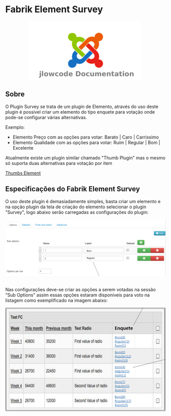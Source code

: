 # Fabrik Element Survey

<div align="center">
  <img src="./.github/jlowcodelogo.png" width="350" />
</div>

## Sobre

<p>O Plugin Survey se trata de um plugin de Elemento, através do uso deste plugin é possível criar um elemento do tipo enquete para votação onde pode-se configurar várias alternativas.</p>

<p>Exemplo: </p>
<ul>
    <li> 
        Elemento Preço com as opções para votar: Barato | Caro | Carrissimo
    </li>
    <li>
        Elemento Qualidade com as opções para votar: Ruim | Regular | Bom | Excelente
    </li>
</ul>

<p>Atualmente existe um plugin similar chamado "Thumb Plugin" mas o mesmo só suporta duas alternativas para votação por item</p>

[Thumbs Element](http://fabrikar.com/forums/index.php?wiki/thumbs-element/)

## Especificações do Fabrik Element Survey

<p>O uso deste plugin é demasiadamente simples, basta criar um elemento e na opção plugin da tela de criação do elemento selecionar o plugin "Survey", logo abaixo serão carregadas as configurações do plugin: </p>

<div align="center">
  <img src="./.github/1.png" />
</div>

<br />

<p>Nas configurações deve-se criar as opções a serem votadas na sessão "Sub Options" assim essas opções estaram disponíveis para voto na listagem como exemplificado na imagem abaixo:  </p>

<div align="center">
  <img src="./.github/2.png" />
</div>